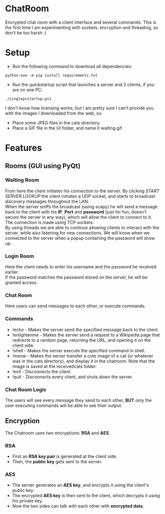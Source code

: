 # ChatRoom
Encrypted chat room with a client interface and several commands.
This is the first time I am experimenting with sockets, encryption and threading, so don't be too harsh :)
# Setup
* Run the following command to download all dependencies:
```console
python.exe -m pip install requirements.txt
```
* Run the quickstartup script that launches a server and 2 clients, if you are on one PC:
```console
./singlepcstartup.ps1
```
I don't know how licensing works, but I am pretty sure I can't provide you with the images I downloaded from the web, so:
* Place some JPEG files in the cats directory.<br>
* Place a GIF file in the UI folder, and name it waiting.gif.

# Features
## Rooms (GUI using PyQt)
### Waiting Room
From here the client initiates his connection to the server.
By clicking *START SERVER LOOKUP* the client initiates a UDP socket, and starts to broadcast discovery messages throughout the LAN.<br>
When the server sniffs the broadcast (using scapy) he will send a message back to the client with his __IP__, __Port__ and __password__ (just for fun, doesn't secure the server in any way), which will allow the client to connect to it. The connection is made using TCP sockets.<br>
By using threads we are able to continue allowing clients to interact with the server, while also listening for new connections.
We will know when we connected to the server when a popup containing the password will show up.
### Login Room
Here the client needs to enter his username and the password he received earlier.<br>
If the password matches the password stored on the server, he will be granted access.
### Chat Room
Here users can send messages to each other, or execute commands.
### Commands
* !echo <message> - Makes the server send the specified message back to the client.
* !enlightenme - Makes the server send a request to a Wikipedia page that redirects to a random page, returning the URL, and opening it on the client side.
* !shell <shell command> - Makes the server execute the specified command in shell.
* !meow - Makes the server transfer a cute image of a cat (or whatever was in the cats directory), and display it in the chatroom. Note that the image is saved at the receivedcats folder.
* !exit - Disconnects the client.
* !quit <password> - Disconnects every client, and shuts down the server.
### Chat Room Logic
The users will see every message they send to each other, __BUT__ only the user executing commands will be able to see their output.
## Encryption
The Chatroom uses two encryptions: __RSA__ and __AES__.<br>
### RSA
* First an __RSA key pair__ is generated at the client side.<br>
* Then, the __public key__ gets sent to the server.<br>
### AES
* The server generates an __AES key__, and encrypts it using the client's public key.<br>
* The encrypted __AES key__ is then sent to the client, which decrypts it using his private key.<br>
* Now the two sides can talk with each other with __encrypted data__.